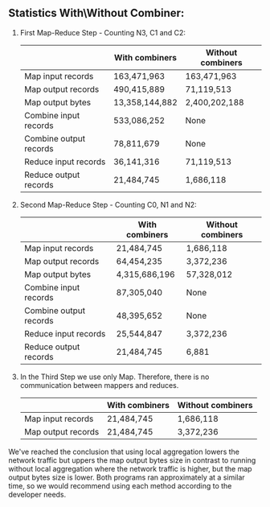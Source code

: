 ## Statistics With\Without Combiner:

1. First Map-Reduce Step - Counting N3, C1 and C2:

   |                               | With combiners | Without combiners |
   |-------------------------------|----------------|-------------------|
   | Map input records             | 163,471,963    | 163,471,963       |
   | Map output records            | 490,415,889    | 71,119,513        |
   | Map output bytes              | 13,358,144,882 | 2,400,202,188     |
   | Combine input records         | 533,086,252    | None              |
   | Combine output records        | 78,811,679     | None              |
   | Reduce input records          | 36,141,316     | 71,119,513        |
   | Reduce output records         | 21,484,745     | 1,686,118         |


2. Second Map-Reduce Step - Counting C0, N1 and N2:

   |                               | With combiners | Without combiners |
   |-------------------------------|----------------|-------------------|
   | Map input records             | 21,484,745     | 1,686,118         |
   | Map output records            | 64,454,235     | 3,372,236         |
   | Map output bytes              | 4,315,686,196  | 57,328,012        |
   | Combine input records         | 87,305,040     | None              |
   | Combine output records        | 48,395,652     | None              |
   | Reduce input records          | 25,544,847     | 3,372,236         |
   | Reduce output records         | 21,484,745     | 6,881             |


3. In the Third Step we use only Map. Therefore, there is no communication between mappers and reduces.

   |                               | With combiners | Without combiners |
   |-------------------------------|----------------|-------------------|
   | Map input records             | 21,484,745     | 1,686,118         |
   | Map output records            | 21,484,745     | 3,372,236         |

We've reached the conclusion that using local aggregation lowers the network traffic but uppers the map output bytes
size in contrast to running without local aggregation where the network traffic is higher, but the map output bytes size
is lower. Both programs ran approximately at a similar time, so we would recommend using each method according to the
developer needs.
